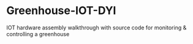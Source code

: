 # Greenhouse-IOT-DYI

IOT hardware assembly walkthrough with source code for monitoring & controlling a greenhouse
